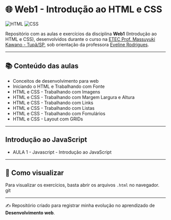 # 🌐 Web1 - Introdução ao HTML e CSS

![HTML](https://img.shields.io/badge/HTML-E34F26?style=for-the-badge&logo=html5&logoColor=white)
![CSS](https://img.shields.io/badge/CSS-1572B6?style=for-the-badge&logo=css3&logoColor=white)

Repositório com as aulas e exercícios da disciplina **Web1** (Introdução ao HTML e CSS), desenvolvidos durante o curso na [ETEC Prof. Massuyuki Kawano - Tupã/SP](https://www.linkedin.com/company/etec-professor-massuyuki-kawano/posts/?feedView=all), sob orientação da professora [Eveline Rodrigues](https://www.linkedin.com/in/evelinerodrigues/overlay/about-this-profile/).

---

## 📚 Conteúdo das aulas

- Conceitos de desenvolvimento para web
- Iniciando o HTML e Trabalhando com Fonte
- HTML e CSS - Trabalhando com Imagens  
- HTML e CSS - Trabalhando com Margem Largura e Altura  
- HTML e CSS - Trabalhando com Links
- HTML e CSS - Trabalhando com Listas
- HTML e CSS - Trabalhando com Fomulários
- HTML e CSS - Layout com GRIDs

---

## Introdução ao JavaScript

- AULA 1 - Javascript - Introdução ao JavaScript

---

## 📂 Como visualizar

Para visualizar os exercícios, basta abrir os arquivos `.html` no navegador.  git

---

✍️ Repositório criado para registrar minha evolução no aprendizado de **Desenvolvimento web**.
